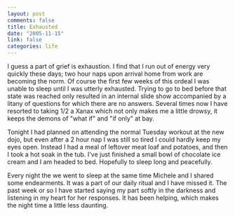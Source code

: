 ```yaml
--- 
layout: post
comments: false
title: Exhausted
date: "2005-11-15"
link: false
categories: life
---
```

I guess a part of grief is exhaustion. I find that I run out of energy very quickly these days; two hour naps upon arrival home from work are becoming the norm. Of course the first few weeks of this ordeal I was unable to sleep until I was utterly exhausted. Trying to go to bed before that state was reached only resulted in an internal slide show accompanied by a litany of questions for which there are no answers. Several times now I have resorted to taking 1/2 a Xanax which not only makes me a little drowsy, it keeps the demons of "what if" and "if only" at bay.

Tonight I had planned on attending the normal Tuesday workout at the new dojo, but even after a 2 hour nap I was still so tired I could hardly keep my eyes open. Instead I had a meal of leftover meat loaf and potatoes, and then I took a hot soak in the tub. I've just finished a small bowl of chocolate ice cream and I am headed to bed. Hopefully to sleep long and peacefully.

Every night the we went to sleep at the same time Michele and I shared some endearments. It was a part of our daily ritual and I have missed it. The past week or so I have started saying my part softly in the darkness and listening in my heart for her responses. It has been helping, which makes the night time a little less daunting.
